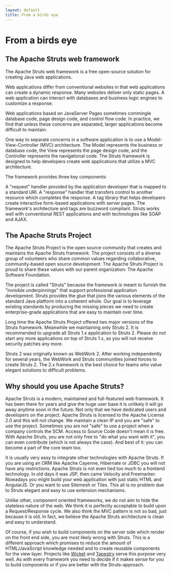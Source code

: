 ```yaml
---
layout: default
title: From a birds eye
---
```


# From a birds eye

## The Apache Struts web framework

The Apache Struts web framework is a free open-source solution for
creating Java web applications.

Web applications differ from conventional websites in that web applications
can create a dynamic response. Many websites deliver only static pages.
A web application can interact with databases and business logic engines
to customize a response.

Web applications based on JavaServer Pages sometimes commingle database
code, page design code, and control flow code. In practice, we find that
unless these concerns are separated, larger applications become
difficult to maintain.

One way to separate concerns in a software application is to use a
Model-View-Controller (MVC) architecture. The Model represents the business or
database code, the View represents the page design code, and the Controller
represents the navigational code. The Struts framework is designed to help
developers create web applications that utilize a MVC architecture.

The framework provides three key components:

A "request" handler provided by the application developer that is mapped to a standard URI.
A "response" handler that transfers control to another resource which completes the response.
A tag library that helps developers create interactive form-based applications with server pages.
The framework's architecture and tags are buzzword compliant. Struts works
well with conventional REST applications and with technologies like SOAP and AJAX.

## The Apache Struts Project

The Apache Struts Project is the open source community that creates and maintains
the Apache Struts framework. The project consists of a diverse group of volunteers
who share common values regarding collaborative, community-based open source development.
The Apache Struts Project is proud to share these values with our parent organization:
The Apache Software Foundation.

The project is called "Struts" because the framework is meant to furnish the
"invisible underpinnings" that support professional application development.
Struts provides the glue that joins the various elements of the standard Java platform
into a coherent whole. Our goal is to leverage existing standards by producing the missing
pieces we need to create enterprise-grade applications that are easy to maintain over time.

Long time the Apache Struts Project offered two major versions of the Struts framework.
Meanwhile we maintaining only Struts 2. It is recommended to upgrade all Struts 1.x
application to Struts 2. Please do not start any more applications on top of Struts 1.x,
as you will not receive security patches any more.

Struts 2 was originally known as WebWork 2. After working independently for several years,
the WebWork and Struts communities joined forces to create Struts 2. The 2.x framework
is the best choice for teams who value elegant solutions to difficult problems.

## Why should you use Apache Struts?

Apache Struts is a modern, maintained and full-featured web framework. It has been there
for years and give the huge user base it is unlikely it will go away anytime soon
in the future. Not only that we have dedicated users and developers on the project.
Apache Struts is licensed to the Apache License 2.0 and this will not change. We maintain
a clean IP and you are "safe" to use the project. Sometimes you are not "safe" to use
a project when a company controls the SCM. Access to Source Code doesn't mean it is free.
With Apache Struts, you are not only free to "do what you want with it", you can even
contribute (which is not always the case). And best of it: you can become a part of the
core team too.

It is usually very easy to integrate other technologies with Apache Struts. If you are
using an ORM like Apache Cayenne, Hibernate or JDBC you will not have any restrictions.
Apache Struts is not even tied too much to a frontend technology. In old days it was
JSP, then came Velocity and Freemarker. Nowadays you might build your web application
with just static HTML and AngularJS. Or you want to use Sitemesh or Tiles. This all
is no problem due to Struts elegant and easy to use extension mechanisms.

Unlike other, component oriented frameworks, we do not aim to hide the stateless nature
of the web. We think it is perfectly acceptable to build upon a Request/Response cycle.
We also think the MVC pattern is not so bad, just because it is old. In fact, we believe
the Apache Struts architecture is clean and easy to understand.

Of course, if you wish to build components on the server side which render on the front end
side, you are most likely wrong with Struts. This is a different approach which promises
to reduce the amount of HTML/JavaScript knowledge needed and to create reusable components for
the view layer. Projects like <a href="http://wicket.apache.org">Wicket</a> and
<a href="http://tapestry.apache.org">Tapestry</a> serve this purpose very well. As with every
framework you need to decide if it makes sense for you to build components or if
you are better with the Struts-approach.

